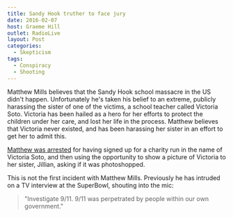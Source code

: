 ```yaml
---
title: Sandy Hook truther to face jury
date: 2016-02-07
host: Graeme Hill
outlet: RadioLive
layout: Post
categories:
  - Skepticism
tags:
  - Conspiracy
  - Shooting
---
```


Matthew Mills believes that the Sandy Hook school massacre in the US didn't happen. Unfortunately he's taken his belief to an extreme, publicly harassing the sister of one of the victims, a school teacher called Victoria Soto. Victoria has been hailed as a hero for her efforts to protect the children under her care, and lost her life in the process. Matthew believes that Victoria never existed, and has been harassing her sister in an effort to get her to admit this.

<!-- more -->

[Matthew was arrested](http://www.newstimes.com/news/article/Sandy-Hook-truther-to-face-jury-6791055.php) for having signed up for a charity run in the name of Victoria Soto, and then using the opportunity to show a picture of Victoria to her sister, Jillian, asking if it was photoshopped.

This is not the first incident with Matthew Mills. Previously he has intruded on a TV interview at the SuperBowl, shouting into the mic:

> "Investigate 9/11. 9/11 was perpetrated by people within our own government."

